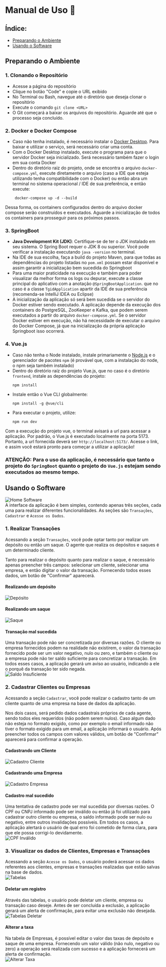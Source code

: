 # Manual de Uso 📘

## Índice:
- [Preparando o Ambiente](#Preparando-o-Ambiente)
- [Usando o Software](#Usando-o-Software)

## Preparando o Ambiente

### 1. Clonando o Repositório
- Acesse a página do repositório
- Clique no botão "Code" e copie o URL exibido
- No Terminal ou Bash, navegue até o diretório que deseja clonar o repositório
- Execute o comando ```git clone <URL>```
- O Git começará a baixar os arquivos do repositório. Aguarde até que o processo seja concluído.

### 2. Docker e Docker Compose
- Caso não tenha instalado, é necessário instalar o [Docker Desktop](https://www.docker.com/products/docker-desktop/). Para baixar e utilizar o serviço, será necessário criar uma conta.
- Com o Docker Desktop instalado, execute o programa para que o servidor Docker seja inicializado. Será necessário também fazer o login em sua conta Docker
- Dentro do diretório raiz do projeto, onde se encontra o arquivo `docker-compose.yml`, execute diretamente o arquivo (caso a IDE que esteja utilizando tenha compatibilidade com o Docker) ou então abra um terminal no sistema operacional / IDE de sua preferência, e então execute:
  ```docker
   docker-compose up -d --build
  ```
Dessa forma, os containers configurados dentro do arquivo docker compose serão construídos e executados. Aguarde a inicialização de todos os containers para prosseguir para os próximos passos.

### 3. SpringBoot
- <b>Java Development Kit (JDK)</b>: Certifique-se de ter o JDK instalado em seu sistema. O Spring Boot requer o JDK 8 ou superior. Você pode verificar a instalação executando `java -version` no terminal.
- Na IDE de sua escolha, faça a build do projeto Maven, para que todas as dependências do projeto listadas no `pom.xml` possam estar disponível e assim garantir a inicialização bem sucedida do Springboot
- Para uma maior praticidade na execução e também para poder visualizar da melhor forma os logs ou depurar, execute a classe principal do aplicativo com a anotação `@SpringBootApplication`. que no caso é a classe `TgidApplication` apartir da IDE de sua preferência (recomenda-se IntelliJ IDEA ou Eclipse)
- A inicialização da aplicação só será bem sucedida se o servidor do Docker estiver sendo executado. A aplicação depende da execução dos containers do PostgreSQL, ZooKeeper e Kafka, que podem serem executados a partir do arquivo `docker-compose.yml`. Se o servidor Docker estiver em execução, não há necessidade de executar o arquivo do Docker Compose, já que na inicialização da própria aplicação Springboot isso ocorrerá.

### 4. Vue.js
- Caso não tenha o Node instalado, instale primariamente o [Node.js](https://nodejs.org/en/download/current) e o gerenciador de pacotes `npm` (é provável que, com a instalação do node, o npm seja também instalado)
- Dentro do diretório raíz do projeto Vue.js, que no caso é o diretório `frontend`, instale as dependências do projeto:
  ```node
  npm install
  ```
- Instale então o Vue CLI globalmente:
  ```node
  npm install -g @vue/cli
  ```
- Para executar o projeto, utilize:
    ```node
    npm run dev
    ```
Com a execução do projeto vue, o terminal avisará a url para acessar a aplicação. Por padrão, o Vue.js é executado localmente na porta 5173. Portanto, a url fornecida deverá ser `http://localhost:5173/`. Acesse o link, e assim você estará pronto para começar a utilizar a aplicação!

### ATENÇÃO: Para o uso da aplicação, é necessário que tanto o projeto do `SpringBoot` quanto o projeto do `Vue.js` estejam sendo executados ao mesmo tempo. 

## Usando o Software
![Home Software](https://github.com/SoSoJigsaw/Desafio_TGID/blob/main/img/gif-readme.gif)
<br>
A interface da aplicação é bem simples, contendo apenas três seções, cada uma para realizar diferentes funcionalidades. As seções são `Transações`, `Cadastrar` e `Acesse os Dados`.

### 1. Realizar Transações
Acessando a seção `Transações`, você pode optar tanto por realizar um depósito ou então um saque. O agente que realiza os depósitos e saques é um determinado cliente.

Tanto para realizar o depósito quanto para realizar o saque, é necessário apenas preencher três campos: selecionar um cliente, selecionar uma empresa, e então digitar o valor da transação. Fornecendo todos esses dados, um botão de "Confirmar" aparecerá.

#### Realizando um depósito
![Depósito](https://github.com/SoSoJigsaw/Desafio_TGID/blob/main/img/manual%20do%20usuario/deposito.gif)

#### Realizando um saque
![Saque](https://github.com/SoSoJigsaw/Desafio_TGID/blob/main/img/manual%20do%20usuario/saque.gif)

#### Transação mal sucedida
Uma transação pode não ser concretizada por diversas razões. O cliente ou empresa fornecidos podem na realidade não existirem, o valor da transação fornecido pode ser um valor negativo, nulo ou zero, e também o cliente ou a empresa pode não ter saldo suficiente para concretizar a transação. Em todos esses casos, a aplicação gerará um aviso ao usuário, indicando a ele o porquê da transação ter sido negada.
<br>
![Saldo Insuficiente](https://github.com/SoSoJigsaw/Desafio_TGID/blob/main/img/manual%20do%20usuario/saldo-insuficiente.gif)

### 2. Cadastrar Clientes ou Empresas
Acessando a seção `Cadastrar`, você pode realizar o cadastro tanto de um cliente quanto de uma empresa na base de dados da aplicação.

Nos dois casos, será pedido dados cadastrais próprios de cada agente, sendo todos eles requeridos (não podem serem nulos). Caso algum dado não esteja no formato exigido, como por exemplo o email informado não tiver o formato exigido para um email, a aplicação informará o usuário. Após preencher todos os campos com valores válidos, um botão de "Confirmar" aparecerá para confirmar a operação.

#### Cadastrando um Cliente
![Cadastro Cliente](https://github.com/SoSoJigsaw/Desafio_TGID/blob/main/img/manual%20do%20usuario/cadastro-cliente.gif)

#### Cadastrando uma Empresa
![Cadastro Empresa](https://github.com/SoSoJigsaw/Desafio_TGID/blob/main/img/manual%20do%20usuario/cadastro-empresa.gif)


#### Cadastro mal sucedido
Uma tentativa de cadastro pode ser mal sucedida por diversas razões. O CPF ou CNPJ informado pode ser inválido ou então já foi utilizado para cadastrar outro cliente ou empresa, o saldo informado pode ser nulo ou negativo, entre outros invalidações possíveis. Em todos os casos, a aplicação alertará o usuário de qual erro foi cometido de forma clara, para que ele possa corrigi-lo devidamente.
<br>
![CPF Inválido](https://github.com/SoSoJigsaw/Desafio_TGID/blob/main/img/manual%20do%20usuario/cpf-invalido.gif)

### 3. Visualizar os dados de Clientes, Empresas e Transações
Acessando a seção `Acesse os Dados`, o usuário poderá acessar os dados referentes aos clientes, empresas e transações realizadas que estão salvas na base de dados.
<br>
![Tabelas](https://github.com/SoSoJigsaw/Desafio_TGID/blob/main/img/manual%20do%20usuario/tabelas.gif)

#### Deletar um registro
Através das tabelas, o usuário pode deletar um cliente, empresa ou transação caso deseje. Antes de ser concluída a exclusão, a aplicação gerará um alerta de confirmação, para evitar uma exclusão não desejada.
<br>
![Tabelas Deletar](https://github.com/SoSoJigsaw/Desafio_TGID/blob/main/img/manual%20do%20usuario/tabelas-deletar.gif)

#### Alterar a taxa
Na tabela de Empresas, é possível editar o valor das taxas de depósito e saque de uma empresa. Fornecendo um valor válido (não nulo, negativo ou zero) a operação será realizada com sucesso e a aplicação fornecerá um alerta de confirmação.
<br>
![Alterar Taxa](https://github.com/SoSoJigsaw/Desafio_TGID/blob/main/img/manual%20do%20usuario/alterar-taxa.gif)